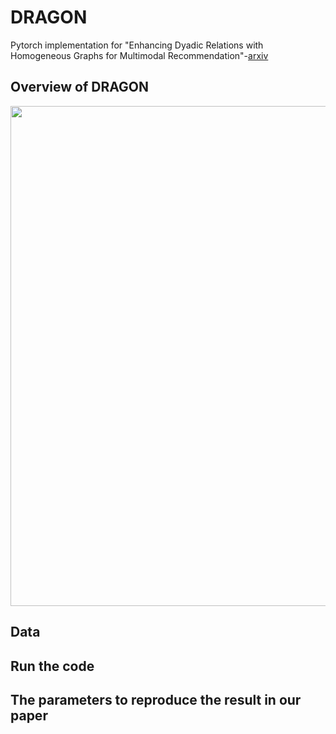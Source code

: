 # DRAGON

Pytorch implementation for "Enhancing Dyadic Relations with Homogeneous Graphs for Multimodal Recommendation"-[arxiv](https://arxiv.org/abs/2301.12097)

## Overview of DRAGON
<p>
<img src="https://github.com/hongyurain/DRAGON/blob/main/images/structure.jpg" width="800">
</p>

## Data

## Run the code

## The parameters to reproduce the result in our paper

